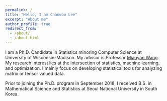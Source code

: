 ```yaml
---
permalink: /
title: "Hello, I am Chanwoo Lee"
excerpt: "About me"
author_profile: true
redirect_from: 
  - /about/
  - /about.html
---
```


I am a Ph.D. Candidate in Statistics minoring Computer Science at University of Wisconsin-Madison.  My advisor is Professor [Miaoyan Wang](http://pages.stat.wisc.edu/~miaoyan/research.html). My research interest lies at the intersection of statistics, machine learning, and optimization. I mainly focus on developing statistical tools for analyzing matrix or tensor valued data. 

Prior to joining the Ph.D. program in September 2018,  I received B.S. in  Mathematical Science  and Statistics at  Seoul National University in South Korea.




